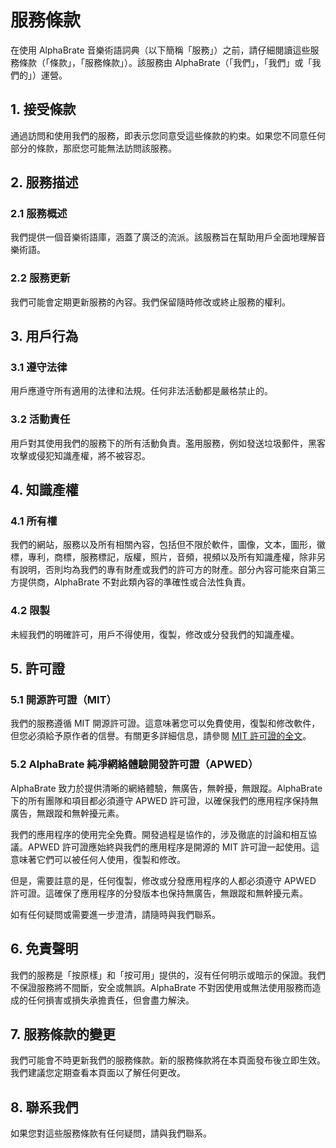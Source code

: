 # 服務條款

在使用 AlphaBrate 音樂術語詞典（以下簡稱「服務」）之前，請仔細閱讀這些服務條款（「條款」，「服務條款」）。該服務由 AlphaBrate（「我們」，「我們」或「我們的」）運營。

## 1. 接受條款

通過訪問和使用我們的服務，即表示您同意受這些條款的約束。如果您不同意任何部分的條款，那麽您可能無法訪問該服務。

## 2. 服務描述

### 2.1 服務概述

我們提供一個音樂術語庫，涵蓋了廣泛的流派。該服務旨在幫助用戶全面地理解音樂術語。

### 2.2 服務更新

我們可能會定期更新服務的內容。我們保留隨時修改或終止服務的權利。

## 3. 用戶行為

### 3.1 遵守法律

用戶應遵守所有適用的法律和法規。任何非法活動都是嚴格禁止的。

### 3.2 活動責任

用戶對其使用我們的服務下的所有活動負責。濫用服務，例如發送垃圾郵件，黑客攻擊或侵犯知識產權，將不被容忍。

## 4. 知識產權

### 4.1 所有權

我們的網站，服務以及所有相關內容，包括但不限於軟件，圖像，文本，圖形，徽標，專利，商標，服務標記，版權，照片，音頻，視頻以及所有知識產權，除非另有說明，否則均為我們的專有財產或我們的許可方的財產。部分內容可能來自第三方提供商，AlphaBrate 不對此類內容的準確性或合法性負責。

### 4.2 限製

未經我們的明確許可，用戶不得使用，復製，修改或分發我們的知識產權。

## 5. 許可證

### 5.1 開源許可證（MIT）

我們的服務遵循 MIT 開源許可證。這意味著您可以免費使用，復製和修改軟件，但您必須給予原作者的信譽。有關更多詳細信息，請參閱 [MIT 許可證的全文](https://opensource.org/licenses/MIT)。

### 5.2 AlphaBrate 純凈網絡體驗開發許可證（APWED）

AlphaBrate 致力於提供清晰的網絡體驗，無廣告，無幹擾，無跟蹤。AlphaBrate 下的所有團隊和項目都必須遵守 APWED 許可證，以確保我們的應用程序保持無廣告，無跟蹤和無幹擾元素。

我們的應用程序的使用完全免費。開發過程是協作的，涉及徹底的討論和相互協議。APWED 許可證應始終與我們的應用程序是開源的 MIT 許可證一起使用。這意味著它們可以被任何人使用，復製和修改。

但是，需要註意的是，任何復製，修改或分發應用程序的人都必須遵守 APWED 許可證。這確保了應用程序的分發版本也保持無廣告，無跟蹤和無幹擾元素。

如有任何疑問或需要進一步澄清，請隨時與我們聯系。

## 6. 免責聲明

我們的服務是「按原樣」和「按可用」提供的，沒有任何明示或暗示的保證。我們不保證服務將不間斷，安全或無誤。AlphaBrate 不對因使用或無法使用服務而造成的任何損害或損失承擔責任，但會盡力解決。

## 7. 服務條款的變更

我們可能會不時更新我們的服務條款。新的服務條款將在本頁面發布後立即生效。我們建議您定期查看本頁面以了解任何更改。

## 8. 聯系我們

如果您對這些服務條款有任何疑問，請與我們聯系。